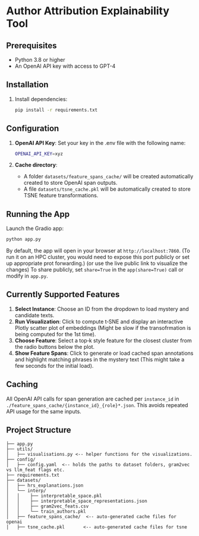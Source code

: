 # Author Attribution Explainability Tool

## Prerequisites
* Python 3.8 or higher
* An OpenAI API key with access to GPT-4

## Installation
1. Install dependencies:

   ```bash
   pip install -r requirements.txt
   ```

## Configuration

1. **OpenAI API Key**: Set your key in the .env file with the following name:

   ```bash
   OPENAI_API_KEY=xyz
   ```

3. **Cache directory**: 
    - A folder `datasets/feature_spans_cache/` will be created automatically created to store OpenAI span outputs.
    - A file `datasets/tsne_cache.pkl` will be automatically created to store TSNE feature transformations.


## Running the App

Launch the Gradio app:

```bash
python app.py
```

By default, the app will open in your browser at `http://localhost:7860`.
(To run it on an HPC cluster, you would need to expose this port publicly or set up appropriate prot forwarding.)
(or use the live public link to visualize the changes)
To share publicly, set `share=True` in the `app(share=True)` call or modify in `app.py`.

## Currently Supported Features

1. **Select Instance**: Choose an ID from the dropdown to load mystery and candidate texts.
2. **Run Visualization**: Click to compute t‑SNE and display an interactive Plotly scatter plot of embeddings (Might be slow if the transofrmation is being computed for the 1st time).
3. **Choose Feature**: Select a top‑k style feature for the closest cluster from the radio buttons below the plot.
4. **Show Feature Spans**: Click to generate or load cached span annotations and highlight matching phrases in the mystery text (This might take a few seconds for the initial load).

## Caching

All OpenAI API calls for span generation are cached per `instance_id` in `./feature_spans_cache/{instance_id}_{role}*.json`.
This avoids repeated API usage for the same inputs.

## Project Structure

```
├── app.py
├── utils/           
│   ├── visualisations.py <-- helper functions for the visualizations.
├── config/            
│   ├── config.yaml  <-- holds the paths to dataset folders, gram2vec vs llm_feat flags etc. 
├── requirements.txt
├── datasets/
│   ├── hrs_explanations.json
│   └── interp/
│   │    ├── interpretable_space.pkl
│   │    ├── interpretable_space_representations.json
│   │    ├── gram2vec_feats.csv
│   │    └── train_authors.pkl
│   ├── feature_spans_cache/  <-- auto-generated cache files for openai 
│   ├── tsne_cache.pkl       <-- auto-generated cache files for tsne
```
